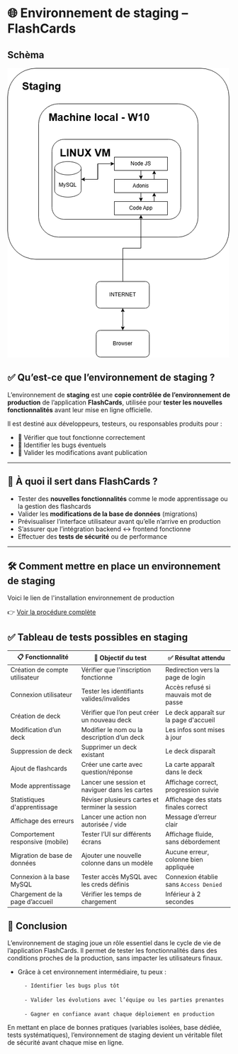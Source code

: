 # 🌐 Environnement de staging – FlashCards

## Schèma

![alt text](./staging.png)

## ✅ Qu’est-ce que l’environnement de staging ?

L’environnement de **staging** est une **copie contrôlée de l’environnement de production** de l’application **FlashCards**, utilisée pour **tester les nouvelles fonctionnalités** avant leur mise en ligne officielle.

Il est destiné aux développeurs, testeurs, ou responsables produits pour :

- 🧪 Vérifier que tout fonctionne correctement
- 🚨 Identifier les bugs éventuels
- 🤝 Valider les modifications avant publication

---

## 🧱 À quoi il sert dans FlashCards ?

- Tester des **nouvelles fonctionnalités** comme le mode apprentissage ou la gestion des flashcards
- Valider les **modifications de la base de données** (migrations)
- Prévisualiser l’interface utilisateur avant qu’elle n’arrive en production
- S’assurer que l’intégration backend ↔ frontend fonctionne
- Effectuer des **tests de sécurité** ou de performance

---

## 🛠 Comment mettre en place un environnement de staging

Voici le lien de l'installation environnement de production

👉 [Voir la procédure complète](./readme/mise-en-production.md)

## ✅ Tableau de tests possibles en staging

| 📋 Fonctionnalité                | 🎯 Objectif du test                             | ✅ Résultat attendu                    |
| -------------------------------- | ----------------------------------------------- | -------------------------------------- |
| Création de compte utilisateur   | Vérifier que l'inscription fonctionne           | Redirection vers la page de login      |
| Connexion utilisateur            | Tester les identifiants valides/invalides       | Accès refusé si mauvais mot de passe   |
| Création de deck                 | Vérifier que l’on peut créer un nouveau deck    | Le deck apparaît sur la page d'accueil |
| Modification d’un deck           | Modifier le nom ou la description d’un deck     | Les infos sont mises à jour            |
| Suppression de deck              | Supprimer un deck existant                      | Le deck disparaît                      |
| Ajout de flashcards              | Créer une carte avec question/réponse           | La carte apparaît dans le deck         |
| Mode apprentissage               | Lancer une session et naviguer dans les cartes  | Affichage correct, progression suivie  |
| Statistiques d'apprentissage     | Réviser plusieurs cartes et terminer la session | Affichage des stats finales correct    |
| Affichage des erreurs            | Lancer une action non autorisée / vide          | Message d’erreur clair                 |
| Comportement responsive (mobile) | Tester l’UI sur différents écrans               | Affichage fluide, sans débordement     |
| Migration de base de données     | Ajouter une nouvelle colonne dans un modèle     | Aucune erreur, colonne bien appliquée  |
| Connexion à la base MySQL        | Tester accès MySQL avec les creds définis       | Connexion établie sans `Access Denied` |
| Chargement de la page d’accueil  | Vérifier les temps de chargement                | Inférieur à 2 secondes                 |

## 🧾 Conclusion

L’environnement de staging joue un rôle essentiel dans le cycle de vie de l’application FlashCards. Il permet de tester les fonctionnalités dans des conditions proches de la production, sans impacter les utilisateurs finaux.

- Grâce à cet environnement intermédiaire, tu peux :

        - Identifier les bugs plus tôt

        - Valider les évolutions avec l’équipe ou les parties prenantes

        - Gagner en confiance avant chaque déploiement en production

En mettant en place de bonnes pratiques (variables isolées, base dédiée, tests systématiques), l’environnement de staging devient un véritable filet de sécurité avant chaque mise en ligne.
